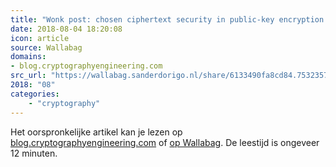 ```yaml
---
title: "Wonk post: chosen ciphertext security in public-key encryption (Part 1)"
date: 2018-08-04 18:20:08
icon: article
source: Wallabag
domains:
- blog.cryptographyengineering.com
src_url: "https://wallabag.sanderdorigo.nl/share/6133490fa8cd84.75323578"
2018: "08"
categories:
    - "cryptography"
---
```

Het oorspronkelijke artikel kan je lezen op [blog.cryptographyengineering.com](https://blog.cryptographyengineering.com/2018/04/21/wonk-post-chosen-ciphertext-security-in-public-key-encryption-part-1/) of [op Wallabag](https://wallabag.sanderdorigo.nl/share/6133490fa8cd84.75323578). De leestijd is ongeveer 12 minuten.